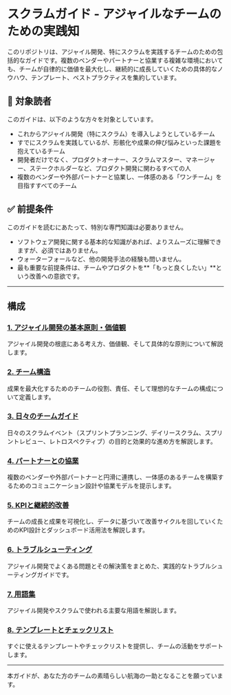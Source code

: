 # スクラムガイド - アジャイルなチームのための実践知

このリポジトリは、アジャイル開発、特にスクラムを実践するチームのための包括的なガイドです。複数のベンダーやパートナーと協業する複雑な環境においても、チームが自律的に価値を最大化し、継続的に成長していくための具体的なノウハウ、テンプレート、ベストプラクティスを集約しています。

## 🎯 対象読者

このガイドは、以下のような方々を対象としています。

*   これからアジャイル開発（特にスクラム）を導入しようとしているチーム
*   すでにスクラムを実践しているが、形骸化や成果の伸び悩みといった課題を抱えているチーム
*   開発者だけでなく、プロダクトオーナー、スクラムマスター、マネージャー、ステークホルダーなど、プロダクト開発に関わるすべての人
*   複数のベンダーや外部パートナーと協業し、一体感のある「ワンチーム」を目指すすべてのチーム

## ✅ 前提条件

このガイドを読むにあたって、特別な専門知識は必要ありません。

*   ソフトウェア開発に関する基本的な知識があれば、よりスムーズに理解できますが、必須ではありません。
*   ウォーターフォールなど、他の開発手法の経験も問いません。
*   最も重要な前提条件は、チームやプロダクトを**「もっと良くしたい」**という改善への意欲です。

---

## 構成

### [1. アジャイル開発の基本原則・価値観](./スクラムガイド/01_agile_principles/index.md)
アジャイル開発の根底にある考え方、価値観、そして具体的な原則について解説します。

### [2. チーム構造](./スクラムガイド/02_team_structure/index.md)
成果を最大化するためのチームの役割、責任、そして理想的なチームの構成について定義します。

### [3. 日々のチームガイド](./スクラムガイド/03_daily_team_guide/index.md)
日々のスクラムイベント（スプリントプランニング、デイリースクラム、スプリントレビュー、レトロスペクティブ）の目的と効果的な進め方を解説します。

### [4. パートナーとの協業](./スクラムガイド/04_partner_collaboration/index.md)
複数のベンダーや外部パートナーと円滑に連携し、一体感のあるチームを構築するためのコミュニケーション設計や協業モデルを提示します。

### [5. KPIと継続的改善](./スクラムガイド/05_kpi_and_improvement/index.md)
チームの成長と成果を可視化し、データに基づいて改善サイクルを回していくためのKPI設計とダッシュボード活用法を解説します。

### [6. トラブルシューティング](./スクラムガイド/06_troubleshooting/index.md)
アジャイル開発でよくある問題とその解決策をまとめた、実践的なトラブルシューティングガイドです。

### [7. 用語集](./スクラムガイド/07_glossary/index.md)
アジャイル開発やスクラムで使われる主要な用語を解説します。

### [8. テンプレートとチェックリスト](./スクラムガイド/08_templates_and_checklists/index.md)
すぐに使えるテンプレートやチェックリストを提供し、チームの活動をサポートします。

---

本ガイドが、あなた方のチームの素晴らしい航海の一助となることを願っています。 